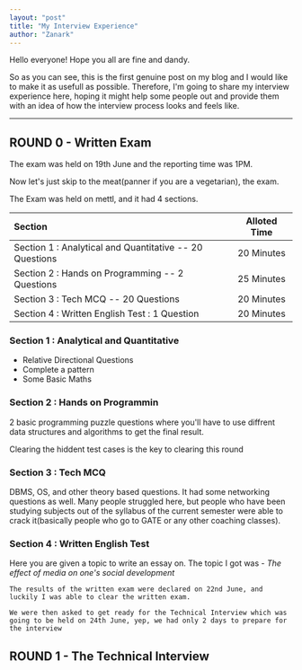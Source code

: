 ```yaml
---
layout: "post"
title: "My Interview Experience"
author: "Zanark"
---
```


Hello everyone! Hope you all are fine and dandy.

So as you can see, this is the first genuine post on my blog and I would like to make it as usefull as possible.
Therefore, I'm going to share my interview experience here, hoping it might help some people out and provide
them with an idea of how the interview process looks and feels like.

---

## ROUND 0 - Written Exam

The exam was held on 19th June and the reporting time was 1PM.

Now let's just skip to the meat(panner if you are a vegetarian), the exam.

The Exam was held on mettl, and it had 4 sections.

| **Section** | **Alloted Time** |
| :------ | :----------: |
| Section 1 : Analytical and Quantitative -- 20 Questions | 20 Minutes |
| Section 2 : Hands on Programming -- 2 Questions | 25 Minutes |
| Section 3 : Tech MCQ -- 20 Questions | 20 Minutes |
| Section 4 : Written English Test  : 1 Question | 20 Minutes |

### Section 1 : Analytical and Quantitative

- Relative Directional Questions
- Complete a pattern
- Some Basic Maths

### Section 2 : Hands on Programmin

2 basic programming puzzle questions where you'll have to use diffrent data structures and algorithms to get the final result.

Clearing the hiddent test cases is the key to clearing this round

### Section 3 : Tech MCQ

DBMS, OS, and other theory based questions.
It had some networking questions as well. Many people struggled here, but people who have been studying subjects out of the syllabus of the current semester were able to crack it(basically people who go to GATE or any other coaching classes).

### Section 4 : Written English Test

Here you are given a topic to write an essay on.
The topic I got was - *The effect of media on one's social development*


    The results of the written exam were declared on 22nd June, and luckily I was able to clear the written exam.

    We were then asked to get ready for the Technical Interview which was going to be held on 24th June, yep, we had only 2 days to prepare for the interview

## ROUND 1 - The Technical Interview



